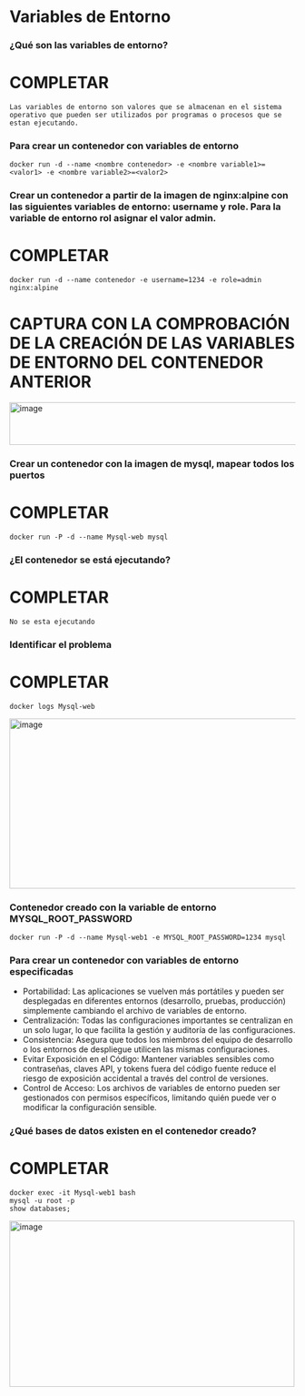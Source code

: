 # Variables de Entorno
### ¿Qué son las variables de entorno?
# COMPLETAR
```
Las variables de entorno son valores que se almacenan en el sistema operativo que pueden ser utilizados por programas o procesos que se estan ejecutando. 
```
### Para crear un contenedor con variables de entorno

```
docker run -d --name <nombre contenedor> -e <nombre variable1>=<valor1> -e <nombre variable2>=<valor2>
```

### Crear un contenedor a partir de la imagen de nginx:alpine con las siguientes variables de entorno: username y role. Para la variable de entorno rol asignar el valor admin.

# COMPLETAR
```
docker run -d --name contenedor -e username=1234 -e role=admin nginx:alpine
```
# CAPTURA CON LA COMPROBACIÓN DE LA CREACIÓN DE LAS VARIABLES DE ENTORNO DEL CONTENEDOR ANTERIOR
<img width="1112" height="75" alt="image" src="https://github.com/user-attachments/assets/5f90cc20-2a64-4867-a387-06400748ca1f" />

### Crear un contenedor con la imagen de mysql, mapear todos los puertos
# COMPLETAR
```
docker run -P -d --name Mysql-web mysql
```
### ¿El contenedor se está ejecutando?
# COMPLETAR
```
No se esta ejecutando
```
### Identificar el problema
# COMPLETAR
```
docker logs Mysql-web
```
<img width="1384" height="299" alt="image" src="https://github.com/user-attachments/assets/9580883b-981d-4c74-9d7c-a2a85bd54349" />

### Contenedor creado con la variable de entorno MYSQL_ROOT_PASSWORD

```
docker run -P -d --name Mysql-web1 -e MYSQL_ROOT_PASSWORD=1234 mysql
```

### Para crear un contenedor con variables de entorno especificadas
- Portabilidad: Las aplicaciones se vuelven más portátiles y pueden ser desplegadas en diferentes entornos (desarrollo, pruebas, producción) simplemente cambiando el archivo de variables de entorno.
- Centralización: Todas las configuraciones importantes se centralizan en un solo lugar, lo que facilita la gestión y auditoría de las configuraciones.
- Consistencia: Asegura que todos los miembros del equipo de desarrollo o los entornos de despliegue utilicen las mismas configuraciones.
- Evitar Exposición en el Código: Mantener variables sensibles como contraseñas, claves API, y tokens fuera del código fuente reduce el riesgo de exposición accidental a través del control de versiones.
- Control de Acceso: Los archivos de variables de entorno pueden ser gestionados con permisos específicos, limitando quién puede ver o modificar la configuración sensible.

### ¿Qué bases de datos existen en el contenedor creado?
# COMPLETAR
```
docker exec -it Mysql-web1 bash
mysql -u root -p
show databases;
```
<img width="502" height="292" alt="image" src="https://github.com/user-attachments/assets/2ca80cab-aebf-42a3-929d-de1b7eab0fc0" />

